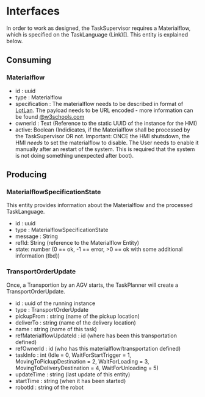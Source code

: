 # Interfaces 

In order to work as designed, the TaskSupervisor requires a Materialflow, which is specified on the TaskLanguage (Link)[]. This entity is explained below.

## Consuming

### Materialflow

* id : uuid
* type : Materialflow 
* specification : The materialflow needs to be described in format of [LotLan](https://lotlan.readthedocs.io/). The payload needs to be URL encoded - more information can be found [@w3schools.com](https://www.w3schools.com/tags/ref_urlencode.ASP)
* ownerId : Text (Reference to the static UUID of the instance for the HMI)
* active: Boolean (Indidicates, if the Materialflow shall be processed by the TaskSupervisor OR not. Important: ONCE the HMI shutsdown, the HMI *needs* to set the materialflow to disable. The User needs to enable it manually after an restart of the system. This is required that the system is not doing something unexpected after boot).

## Producing

### MaterialflowSpecificationState
This entity provides information about the Materialflow and the processed TaskLanguage.

* id : uuid
* type : MaterialflowSpecificationState
* message : String
* refId: String (reference to the Materialflow Entity)
* state: number (0 == ok, -1 ==  error, >0 == ok with some additional information (tbd))

### TransportOrderUpdate 
Once, a Transportion by an AGV starts, the TaskPlanner will create a TransportOrderUpdate. 

* id : uuid of the running instance
* type : TransportOrderUpdate
* pickupFrom : string (name of the pickup location)
* deliverTo : string (name of the delivery location)
* name : string (name of this task)
* refMaterialflowUpdateId : id (where has been this transportation defined)
* refOwnerId : id (who has this materialflow/transportation defined)
* taskInfo : int (Idle = 0, WaitForStartTrigger = 1, MovingToPickupDestination = 2, WaitForLoading = 3, MovingToDeliveryDestination = 4, WaitForUnloading = 5)
* updateTime : string (last update of this entity)
* startTime : string (when it has been started)
* robotId : string of the robot